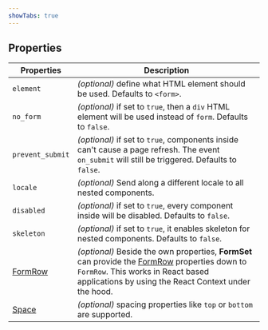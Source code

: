 ```yaml
---
showTabs: true
---
```


## Properties

| Properties                                       | Description                                                                                                                                                                                                                          |
| ------------------------------------------------ | ------------------------------------------------------------------------------------------------------------------------------------------------------------------------------------------------------------------------------------ |
| `element`                                        | _(optional)_ define what HTML element should be used. Defaults to `<form>`.                                                                                                                                                          |
| `no_form`                                        | _(optional)_ if set to `true`, then a `div` HTML element will be used instead of `form`. Defaults to `false`.                                                                                                                        |
| `prevent_submit`                                 | _(optional)_ if set to `true`, components inside can't cause a page refresh. The event `on_submit` will still be triggered. Defaults to `false`.                                                                                     |
| `locale`                                         | _(optional)_ Send along a different locale to all nested components.                                                                                                                                                                 |
| `disabled`                                       | _(optional)_ if set to `true`, every component inside will be disabled. Defaults to `false`.                                                                                                                                         |
| `skeleton`                                       | _(optional)_ if set to `true`, it enables skeleton for nested components. Defaults to `false`.                                                                                                                                       |
| [FormRow](/uilib/components/form-row/properties) | _(optional)_ Beside the own properties, **FormSet** can provide the [FormRow](/uilib/components/form-row/properties) properties down to `FormRow`. This works in React based applications by using the React Context under the hood. |
| [Space](/uilib/components/space/properties)      | _(optional)_ spacing properties like `top` or `bottom` are supported.                                                                                                                                                                |
